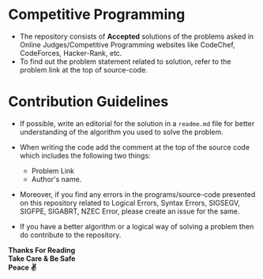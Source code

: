 # Competitive Programming
* The repository consists of **Accepted** solutions of the problems asked in Online Judges/Competitive Programming websites like CodeChef, CodeForces, Hacker-Rank, etc.
* To find out the problem statement related to solution, refer to the problem link at the top of source-code.  

# Contribution Guidelines
* If possible, write an editorial for the solution in a `readme.md` file for better understanding of the algorithm you used to solve the problem.
* When writing the code add the comment at the top of the source code which includes the following two things:  
    * Problem Link  
    * Author's name.

* Moreover, if you find any errors in the programs/source-code presented on this repository related to Logical Errors, Syntax Errors, SIGSEGV, SIGFPE, SIGABRT, NZEC Error, please create an issue for the same.
* If you have a better algorithm or a logical way of solving a problem then do contribute to the repository.  

**Thanks For Reading**  
**Take Care & Be Safe**  
**Peace :v:**
